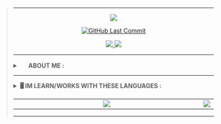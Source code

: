 <blockquote>

<hr>

<p align="center">
 <a href="https://github.com/denvercoder1/readme-typing-svg">
  <img src="https://readme-typing-svg.herokuapp.com?color=%2336BCF7&duration=5000&center=true&vCenter=true&lines=Fab1anDev;">
  </a>    
</p>

<p align="center"> 
    <a href="https://github.com/Fab1anDev/Fab1anDev/commits/main">
        <img alt="GitHub Last Commit" src="https://img.shields.io/github/last-commit/Fab1anDev/Fab1anDev?style=for-the-badge&color=blue&labelColor=2a2a2a&logo=github">
    </a>
</p>

<p align="center">

  <a href="https://gitlab.com/Fab1anDev">
    <img src="https://img.shields.io/badge/-GITLAB-blue?logo=gitlab&labelColor=2a2a2a&color=2a2a2a">
  </a>

  <a href="https://telegram.me/Fab1anDev">
    <img src="https://img.shields.io/badge/-TELEGRAM-blue?logo=telegram&labelColor=2a2a2a&color=2a2a2a">
  </a>

</p>

<hr>

<details>
    <summary>
        <a href="https://www.youtube.com/watch?v=dQw4w9WgXcQ&ab_channel=RickAstley"><img src="https://cdn.countryflags.com/thumbs/germany/flag-round-250.png" height="16px" width="16px"></a> 
        <b>ABOUT ME : </b>
    </summary>
    
<pre>
   👋 Hi my Name is Fabian (Fab1anDev)
   🚩 Im from Germany
   💻 I like programming and Linux
   🕹 My Hobbys are programming and playing video games
 <a href="https://discord.com/users/Fab1anDev">My Discord</a>
</pre>

</details>

 
<hr> 

<details>
    <summary>
        <b>🖥️ IM LEARN/WORKS WITH THESE LANGUAGES : </b>
    </summary>
 <p>
 <a href="">
   <img alt="RUST" src="https://external-content.duckduckgo.com/iu/?u=https%3A%2F%2Fstatic-00.iconduck.com%2Fassets.00%2Frust-icon-2048x2047-5s6wkmk1.png&f=1&nofb=1&ipt=0fd6c94c1be374ebf3aa3cc754d7369e059b8c36064cc2a6054d222fd4d38377&ipo=images" height="52px" width="52px">
  </a>
  
   <a href="">
   <img alt="PYTHON" src="https://upload.wikimedia.org/wikipedia/commons/thumb/c/c3/Python-logo-notext.svg/800px-Python-logo-notext.svg.png" height="52px">
  </a> &nbsp; 
  
  <a href="">
   <img alt="BASH" src="https://upload.wikimedia.org/wikipedia/commons/thumb/8/82/Gnu-bash-logo.svg/216px-Gnu-bash-logo.svg.png" height="52px">
  </a> &nbsp; 
  <a href="OpenBSD">
   <img alt="OpenBSD" src="https://www.techno-science.net/illustration/Definition/200px/Logo-OpenBSD.png" height="52px" width="52px">
  </a>
  <a href="">
   <img alt="FreeBSD" src="https://cdn.freebiesupply.com/logos/large/2x/freebsd-logo-png-transparent.png" height="52px" width="52px">
  </a>
 </p>
</details>


<p align="center">
  <table>
    <tr>
     <td align="center", style="width: 100%">
          <a href="#" ><img src="https://github-readme-stats.vercel.app/api?username=Fab1anDev&rank_icon=percentile&theme=radical"></a>
     </td>
     <td align="center", style="width: 100%;">
          <a href="#"><img src="https://github-readme-stats.vercel.app/api/top-langs/?username=Fab1anDev&layout=compact&show_icons=true&theme=radical&locale=en"></a>
     </td>
     
   
  </table>
</p>

<hr>
</blockquote>
